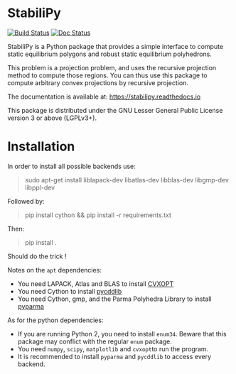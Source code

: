 StabiliPy
=========

[![Build Status](https://travis-ci.org/haudren/stabilipy.svg?branch=master)](https://travis-ci.org/haudren/stabilipy) [![Doc Status](https://readthedocs.org/projects/stabilipy/badge/)](https://stabilipy.readthedocs.io)

StabiliPy is a Python package that provides a simple interface to compute
static equilibrium polygons and robust static equilibrium polyhedrons.

This problem is a projection problem, and uses the recursive projection
method to compute those regions. You can thus use this package to compute
arbitrary convex projections by recursive projection.

The documentation is available at:
https://stabilipy.readthedocs.io

This package is distributed under the GNU Lesser General Public License version 3
or above (LGPLv3+).

Installation
============

In order to install all possible backends use:
> sudo apt-get install liblapack-dev libatlas-dev libblas-dev libgmp-dev libppl-dev

Followed by:
> pip install cython && pip install -r requirements.txt

Then:
> pip install .

Should do the trick !

Notes on the `apt` dependencies:
- You need LAPACK, Atlas and BLAS to install [CVXOPT](https://github.com/cvxopt/cvxopt)
- You need Cython to install [pycddlib](https://github.com/mcmtroffaes/pycddlib)
- You need Cython, gmp, and the Parma Polyhedra Library to install [pyparma](https://github.com/haudren/pyparma)

As for the python dependencies:
- If you are running Python 2, you need to install `enum34`. Beware that this package may conflict with the regular `enum` package.
- You need `numpy`, `scipy`, `matplotlib` and `cvxopt`to run the program.
- It is recommended to install `pyparma` and `pycddlib` to access every backend.
